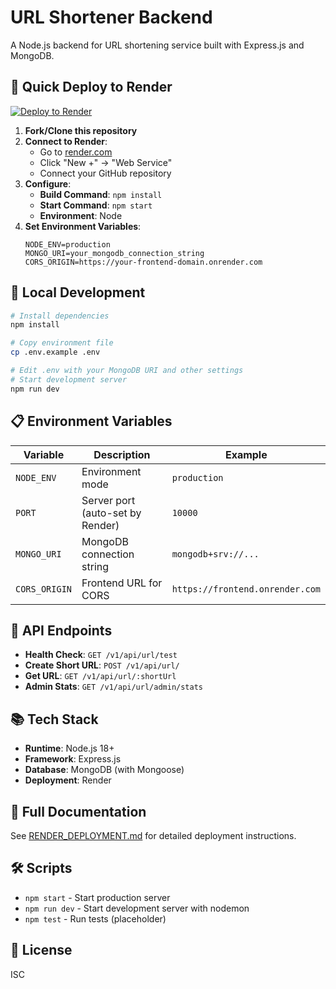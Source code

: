 # URL Shortener Backend

A Node.js backend for URL shortening service built with Express.js and MongoDB.

## 🚀 Quick Deploy to Render

[![Deploy to Render](https://render.com/images/deploy-to-render-button.svg)](https://render.com)

1. **Fork/Clone this repository**
2. **Connect to Render**:
   - Go to [render.com](https://render.com)
   - Click "New +" → "Web Service"
   - Connect your GitHub repository
3. **Configure**:
   - **Build Command**: `npm install`
   - **Start Command**: `npm start`
   - **Environment**: Node
4. **Set Environment Variables**:
   ```
   NODE_ENV=production
   MONGO_URI=your_mongodb_connection_string
   CORS_ORIGIN=https://your-frontend-domain.onrender.com
   ```

## 🔧 Local Development

```bash
# Install dependencies
npm install

# Copy environment file
cp .env.example .env

# Edit .env with your MongoDB URI and other settings
# Start development server
npm run dev
```

## 📋 Environment Variables

| Variable | Description | Example |
|----------|-------------|---------|
| `NODE_ENV` | Environment mode | `production` |
| `PORT` | Server port (auto-set by Render) | `10000` |
| `MONGO_URI` | MongoDB connection string | `mongodb+srv://...` |
| `CORS_ORIGIN` | Frontend URL for CORS | `https://frontend.onrender.com` |

## 🔗 API Endpoints

- **Health Check**: `GET /v1/api/url/test`
- **Create Short URL**: `POST /v1/api/url/`
- **Get URL**: `GET /v1/api/url/:shortUrl`
- **Admin Stats**: `GET /v1/api/url/admin/stats`

## 📚 Tech Stack

- **Runtime**: Node.js 18+
- **Framework**: Express.js
- **Database**: MongoDB (with Mongoose)
- **Deployment**: Render

## 📖 Full Documentation

See [RENDER_DEPLOYMENT.md](RENDER_DEPLOYMENT.md) for detailed deployment instructions.

## 🛠️ Scripts

- `npm start` - Start production server
- `npm run dev` - Start development server with nodemon
- `npm test` - Run tests (placeholder)

## 📝 License

ISC
